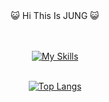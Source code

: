 <div align="center">
😺 Hi This Is JUNG 😺  
<br/><br/><br/>  
  
[![My Skills](https://skillicons.dev/icons?i=react,aws)](https://skillicons.dev)  
<br/>

[![Top Langs](https://github-readme-stats.vercel.app/api/top-langs/?username=JUNG-won-park)](https://github.com/anuraghazra/github-readme-stats)
 
</div>

